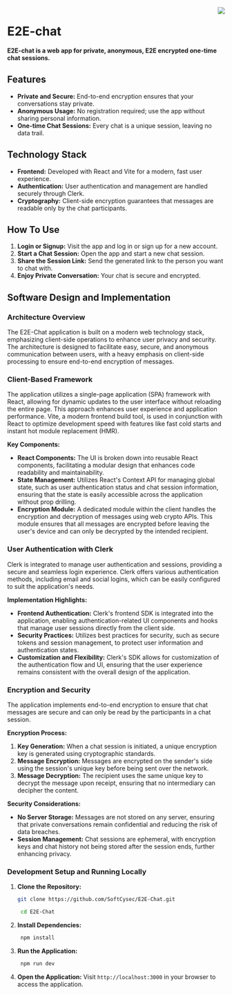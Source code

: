 <img align="right" src="https://user-images.githubusercontent.com/53393266/177538578-de6100bf-603f-497c-8802-ba6879a01c6f.png">

# E2E-chat

**E2E-chat is a web app for private, anonymous, E2E encrypted one-time chat sessions.**

## Features

- **Private and Secure:** End-to-end encryption ensures that your conversations stay private.
- **Anonymous Usage:** No registration required; use the app without sharing personal information.
- **One-time Chat Sessions:** Every chat is a unique session, leaving no data trail.

## Technology Stack

- **Frontend:** Developed with React and Vite for a modern, fast user experience.
- **Authentication:** User authentication and management are handled securely through Clerk.
- **Cryptography:** Client-side encryption guarantees that messages are readable only by the chat participants.

## How To Use 

1. **Login or Signup:** Visit the app and log in or sign up for a new account.
2. **Start a Chat Session:** Open the app and start a new chat session.
3. **Share the Session Link:** Send the generated link to the person you want to chat with.
4. **Enjoy Private Conversation:** Your chat is secure and encrypted.

## Software Design and Implementation

### Architecture Overview
The E2E-Chat application is built on a modern web technology stack, emphasizing client-side operations to enhance user privacy and security. The architecture is designed to facilitate easy, secure, and anonymous communication between users, with a heavy emphasis on client-side processing to ensure end-to-end encryption of messages.

### Client-Based Framework
The application utilizes a single-page application (SPA) framework with React, allowing for dynamic updates to the user interface without reloading the entire page. This approach enhances user experience and application performance. Vite, a modern frontend build tool, is used in conjunction with React to optimize development speed with features like fast cold starts and instant hot module replacement (HMR).

**Key Components:**
- **React Components:** The UI is broken down into reusable React components, facilitating a modular design that enhances code readability and maintainability.
- **State Management:** Utilizes React's Context API for managing global state, such as user authentication status and chat session information, ensuring that the state is easily accessible across the application without prop drilling.
- **Encryption Module:** A dedicated module within the client handles the encryption and decryption of messages using web crypto APIs. This module ensures that all messages are encrypted before leaving the user's device and can only be decrypted by the intended recipient.

### User Authentication with Clerk
Clerk is integrated to manage user authentication and sessions, providing a secure and seamless login experience. Clerk offers various authentication methods, including email and social logins, which can be easily configured to suit the application's needs.

**Implementation Highlights:**
- **Frontend Authentication:** Clerk's frontend SDK is integrated into the application, enabling authentication-related UI components and hooks that manage user sessions directly from the client side.
- **Security Practices:** Utilizes best practices for security, such as secure tokens and session management, to protect user information and authentication states.
- **Customization and Flexibility:** Clerk's SDK allows for customization of the authentication flow and UI, ensuring that the user experience remains consistent with the overall design of the application.

### Encryption and Security
The application implements end-to-end encryption to ensure that chat messages are secure and can only be read by the participants in a chat session.

**Encryption Process:**
1. **Key Generation:** When a chat session is initiated, a unique encryption key is generated using cryptographic standards.
2. **Message Encryption:** Messages are encrypted on the sender's side using the session's unique key before being sent over the network.
3. **Message Decryption:** The recipient uses the same unique key to decrypt the message upon receipt, ensuring that no intermediary can decipher the content.

**Security Considerations:**
- **No Server Storage:** Messages are not stored on any server, ensuring that private conversations remain confidential and reducing the risk of data breaches.
- **Session Management:** Chat sessions are ephemeral, with encryption keys and chat history not being stored after the session ends, further enhancing privacy.

### Development Setup and Running Locally

1. **Clone the Repository:**
   ```bash
   git clone https://github.com/SoftCysec/E2E-Chat.git
   ```
   ```bash
    cd E2E-Chat
    ```
2. **Install Dependencies:**
   ```bash
    npm install
    ```
3. **Run the Application:**
    ```bash
     npm run dev
     ```
4. **Open the Application:**
    Visit `http://localhost:3000` in your browser to access the application.
